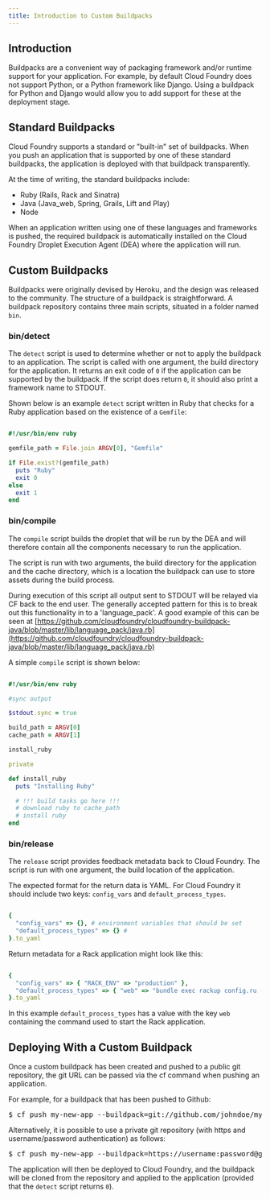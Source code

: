 ```yaml
---
title: Introduction to Custom Buildpacks
---
```


## <a id='intro'></a>Introduction ##

Buildpacks are a convenient way of packaging framework and/or runtime support for your application. For example, by default Cloud Foundry does not support Python, or a Python framework like Django. Using a buildpack for Python and Django would allow you to add support for these at the deployment stage.

## <a id='standard-buildpacks'></a>Standard Buildpacks ##

Cloud Foundry supports a standard or "built-in" set of buildpacks. When you push an application that is supported by one of these standard buildpacks, the application is deployed with that buildpack transparently.

At the time of writing, the standard buildpacks include:

* Ruby (Rails, Rack and Sinatra)
* Java (Java_web, Spring, Grails, Lift and Play)
* Node

When an application written using one of these languages and frameworks is pushed, the required buildpack is automatically installed on the Cloud Foundry Droplet Execution Agent (DEA) where the application will run.


## <a id='custom-buildpacks'></a>Custom Buildpacks ##

Buildpacks were originally devised by Heroku, and the design was released to the community. The structure of a buildpack is straightforward. A buildpack repository contains three main scripts, situated in a folder named `bin`.

### <a id='detect-script'></a>bin/detect ###

The `detect` script is used to determine whether or not to apply the buildpack to an application. The script is called with one argument, the build directory for the application. It returns an exit code of `0` if the application can be supported by the buildpack. If the script does return `0`, it should also print a framework name to STDOUT.

Shown below is an example `detect` script written in Ruby that checks for a Ruby application based on the existence of a `Gemfile`:

~~~ruby

#!/usr/bin/env ruby

gemfile_path = File.join ARGV[0], "Gemfile"

if File.exist?(gemfile_path)
  puts "Ruby"
  exit 0
else
  exit 1
end

~~~

### <a id='detect-script'></a>bin/compile ###

The `compile` script builds the droplet that will be run by the DEA and will therefore contain all the components necessary to run the application.

The script is run with two arguments, the build directory for the application and the cache directory, which is a location the buildpack can use to store assets during the build process.

During execution of this script all output sent to STDOUT will be relayed via CF back to the end user. The generally accepted pattern for this is to break out this functionality in to a 'language_pack'. A good example of this can be seen at [https://github.com/cloudfoundry/cloudfoundry-buildpack-java/blob/master/lib/language_pack/java.rb](https://github.com/cloudfoundry/cloudfoundry-buildpack-java/blob/master/lib/language_pack/java.rb)

A simple `compile` script is shown below:

~~~ruby

#!/usr/bin/env ruby

#sync output

$stdout.sync = true

build_path = ARGV[0]
cache_path = ARGV[1]

install_ruby

private

def install_ruby
  puts "Installing Ruby"

  # !!! build tasks go here !!!
  # download ruby to cache_path
  # install ruby
end

~~~

### <a id='detect-script'></a>bin/release ###

The `release` script provides feedback metadata back to Cloud Foundry. The script is run with one argument, the build location of the application.

The expected format for the return data is YAML. For Cloud Foundry it should include two keys: `config_vars` and `default_process_types`.

~~~ruby

{
  "config_vars" => {}, # environment variables that should be set
  "default_process_types" => {} #
}.to_yaml

~~~

Return metadata for a Rack application might look like this:

~~~ruby

{
  "config_vars" => { "RACK_ENV" => "production" },
  "default_process_types" => { "web" => "bundle exec rackup config.ru -p $PORT" }
}.to_yaml

~~~

In this example `default_process_types` has a value with the key `web` containing the command used to start the Rack application.

## <a id='deploying-with-custom-buildpacks'></a>Deploying With a Custom Buildpack ##

Once a custom buildpack has been created and pushed to a public git repository, the git URL can be passed via the cf command when pushing an application. 

For example, for a buildpack that has been pushed to Github:

<pre class="terminal">
$ cf push my-new-app --buildpack=git://github.com/johndoe/my-buildpack.git
</pre>

Alternatively, it is possible to use a private git repository (with https and username/password authentication) as follows:

<pre class="terminal">
$ cf push my-new-app --buildpack=https://username:password@github.com/johndoe/my-buildpack.git
</pre>

The application will then be deployed to Cloud Foundry, and the buildpack will be cloned from the repository and applied to the application (provided that the `detect` script returns `0`).

